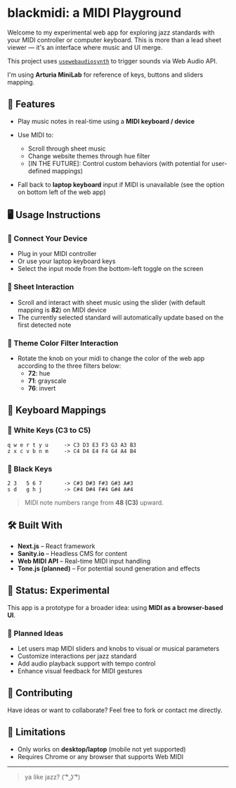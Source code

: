 # blackmidi: a MIDI Playground

Welcome to my experimental web app for exploring jazz standards with your MIDI controller or computer keyboard. This is more than a lead sheet viewer — it's an interface where music and UI merge.

This project uses [`usewebaudiosynth`](https://www.npmjs.com/package/usewebaudiosynth) to trigger sounds via Web Audio API.

I'm using **Arturia MiniLab** for reference of keys, buttons and sliders mapping.

## 🎹 Features

- Play music notes in real-time using a **MIDI keyboard / device**
- Use MIDI to:

  - Scroll through sheet music
  - Change website themes through hue filter
  - [IN THE FUTURE]: Control custom behaviors (with potential for user-defined mappings)

- Fall back to **laptop keyboard** input if MIDI is unavailable (see the option on bottom left of the web app)

## 🖥️ Usage Instructions

### 🔌 Connect Your Device

- Plug in your MIDI controller
- Or use your laptop keyboard keys
- Select the input mode from the bottom-left toggle on the screen

### 📜 Sheet Interaction

- Scroll and interact with sheet music using the slider (with default mapping is **82**) on MIDI device
- The currently selected standard will automatically update based on the first detected note

### 🎨 Theme Color Filter Interaction

- Rotate the knob on your midi to change the color of the web app according to the three filters below:
  - **72**: hue
  - **71**: grayscale
  - **76**: invert

## 🧰 Keyboard Mappings

### 🎹 White Keys (C3 to C5)

```
q w e r t y u     -> C3 D3 E3 F3 G3 A3 B3
z x c v b n m     -> C4 D4 E4 F4 G4 A4 B4
```

### 🖤 Black Keys

```
2 3   5 6 7       -> C#3 D#3 F#3 G#3 A#3
s d   g h j       -> C#4 D#4 F#4 G#4 A#4
```

> MIDI note numbers range from **48 (C3)** upward.

## 🛠️ Built With

- **Next.js** – React framework
- **Sanity.io** – Headless CMS for content
- **Web MIDI API** – Real-time MIDI input handling
- **Tone.js (planned)** – For potential sound generation and effects

## 🧪 Status: Experimental

This app is a prototype for a broader idea: using **MIDI as a browser-based UI**.

### 🧭 Planned Ideas

- Let users map MIDI sliders and knobs to visual or musical parameters
- Customize interactions per jazz standard
- Add audio playback support with tempo control
- Enhance visual feedback for MIDI gestures

## 🤝 Contributing

Have ideas or want to collaborate? Feel free to fork or contact me directly.

## 📍 Limitations

- Only works on **desktop/laptop** (mobile not yet supported)
- Requires Chrome or any browser that supports Web MIDI

---

> ya like jazz? ( ͡° ͜ʖ ͡°)
